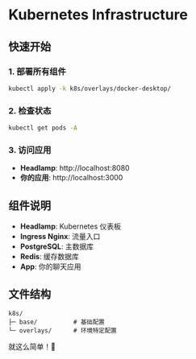 # Kubernetes Infrastructure

## 快速开始

### 1. 部署所有组件
```bash
kubectl apply -k k8s/overlays/docker-desktop/
```

### 2. 检查状态
```bash
kubectl get pods -A
```

### 3. 访问应用
- **Headlamp**: http://localhost:8080
- **你的应用**: http://localhost:3000

## 组件说明

- **Headlamp**: Kubernetes 仪表板
- **Ingress Nginx**: 流量入口
- **PostgreSQL**: 主数据库
- **Redis**: 缓存数据库
- **App**: 你的聊天应用

## 文件结构
```
k8s/
├─ base/          # 基础配置
└─ overlays/      # 环境特定配置
```

就这么简单！🚀
